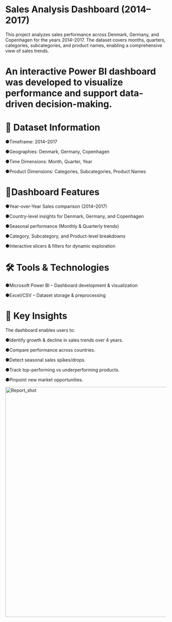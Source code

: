 # Sales Analysis Dashboard (2014–2017)
This project analyzes sales performance across Denmark, Germany, and Copenhagen for the years 2014–2017.
The dataset covers months, quarters, categories, subcategories, and product names, enabling a comprehensive view of sales trends.

# An interactive Power BI dashboard was developed to visualize performance and support data-driven decision-making.

# 📂 Dataset Information

●Timeframe: 2014–2017

●Geographies: Denmark, Germany, Copenhagen

●Time Dimensions: Month, Quarter, Year

●Product Dimensions: Categories, Subcategories, Product Names

# 📌Dashboard Features

●Year-over-Year Sales comparison (2014–2017)

●Country-level insights for Denmark, Germany, and Copenhagen

●Seasonal performance (Monthly & Quarterly trends)

●Category, Subcategory, and Product-level breakdowns

●Interactive slicers & filters for dynamic exploration

# 🛠 Tools & Technologies

●Microsoft Power BI – Dashboard development & visualization

●Excel/CSV – Dataset storage & preprocessing

# 🚀 Key Insights

The dashboard enables users to:

●Identify growth & decline in sales trends over 4 years.

●Compare performance across countries.

●Detect seasonal sales spikes/drops.

●Track top-performing vs underperforming products.

●Pinpoint new market opportunities.


<img width="1260" height="719" alt="Report_shot" src="https://github.com/user-attachments/assets/8313b7f9-38bd-4905-ac9e-2c0ed9e11ad0" />

